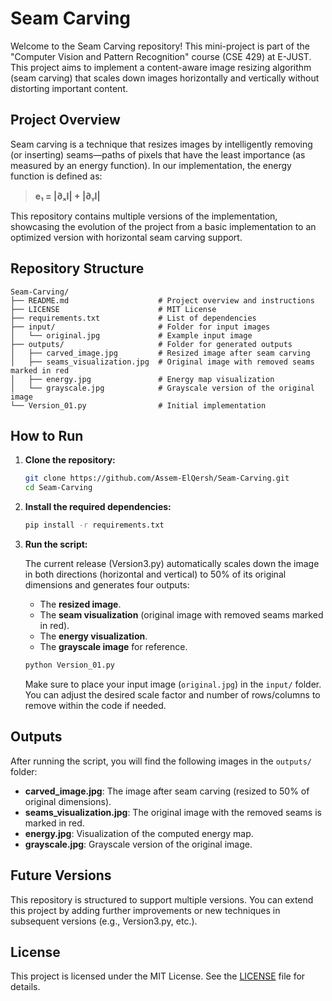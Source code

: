 # Seam Carving

Welcome to the Seam Carving repository! This mini-project is part of the "Computer Vision and Pattern Recognition" course (CSE 429) at E-JUST. This project aims to implement a content-aware image resizing algorithm (seam carving) that scales down images horizontally and vertically without distorting important content.

## Project Overview

Seam carving is a technique that resizes images by intelligently removing (or inserting) seams—paths of pixels that have the least importance (as measured by an energy function). In our implementation, the energy function is defined as:

> **e₁ = |∂ₓI| + |∂ᵧI|**

This repository contains multiple versions of the implementation, showcasing the evolution of the project from a basic implementation to an optimized version with horizontal seam carving support.

## Repository Structure

```plaintext
Seam-Carving/
├── README.md                    # Project overview and instructions
├── LICENSE                      # MIT License
├── requirements.txt             # List of dependencies
├── input/                       # Folder for input images
│   └── original.jpg             # Example input image
├── outputs/                     # Folder for generated outputs
│   ├── carved_image.jpg         # Resized image after seam carving
│   ├── seams_visualization.jpg  # Original image with removed seams marked in red
│   ├── energy.jpg               # Energy map visualization
│   └── grayscale.jpg            # Grayscale version of the original image
└── Version_01.py                # Initial implementation
```

## How to Run

1. **Clone the repository:**

    ```sh
    git clone https://github.com/Assem-ElQersh/Seam-Carving.git
    cd Seam-Carving
    ```

2. **Install the required dependencies:**

    ```sh
    pip install -r requirements.txt
    ```

3. **Run the script:**

    The current release (Version3.py) automatically scales down the image in both directions (horizontal and vertical) to 50% of its original dimensions and generates four outputs:
    - The **resized image**.
    - The **seam visualization** (original image with removed seams marked in red).
    - The **energy visualization**.
    - The **grayscale image** for reference.

    ```sh
    python Version_01.py
    ```

    Make sure to place your input image (`original.jpg`) in the `input/` folder. You can adjust the desired scale factor and number of rows/columns to remove within the code if needed.

## Outputs

After running the script, you will find the following images in the `outputs/` folder:
- **carved_image.jpg**: The image after seam carving (resized to 50% of original dimensions).
- **seams_visualization.jpg**: The original image with the removed seams is marked in red.
- **energy.jpg**: Visualization of the computed energy map.
- **grayscale.jpg**: Grayscale version of the original image.

## Future Versions

This repository is structured to support multiple versions. You can extend this project by adding further improvements or new techniques in subsequent versions (e.g., Version3.py, etc.).

## License

This project is licensed under the MIT License. See the [LICENSE](https://github.com/Assem-ElQersh/Seam-Carving/blob/main/LICENSE) file for details.
